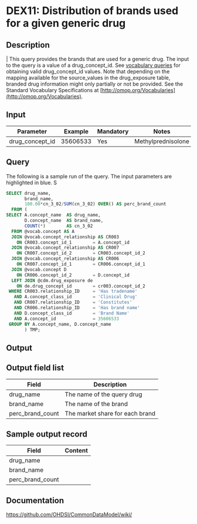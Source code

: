<!---
Group:drug exposure
Name:DEX11 Distribution of brands used for a given generic drug
Author:Patrick Ryan
CDM Version: 5.3
-->

# DEX11: Distribution of brands used for a given generic drug

## Description
| This query provides the brands that are used for a generic drug. The input to the query is a value of a drug_concept_id. See [vocabulary queries](http://vocabqueries.omop.org/drug-queries) for obtaining valid drug_concept_id values.  Note that depending on the mapping available for the source_values in the drug_exposure table, branded drug information might only partially or not be provided. See the Standard Vocabulary Specifications at  [http://omop.org/Vocabularies](http://omop.org/Vocabularies).

## Input

|  Parameter |  Example |  Mandatory |  Notes |
| --- | --- | --- | --- |
| drug_concept_id | 35606533 | Yes | Methylprednisolone |

## Query
The following is a sample run of the query. The input parameters are highlighted in  blue. S

```sql
SELECT drug_name,
       brand_name,
       100.00*cn_3_02/SUM(cn_3_02) OVER() AS perc_brand_count
  FROM (
SELECT A.concept_name  AS drug_name,
       D.concept_name  AS brand_name,
       COUNT(*)        AS cn_3_02
  FROM @vocab.concept AS A
  JOIN @vocab.concept_relationship AS CR003
    ON CR003.concept_id_1        = A.concept_id
  JOIN @vocab.concept_relationship AS CR007
    ON CR007.concept_id_2        = CR003.concept_id_2
  JOIN @vocab.concept_relationship AS CR006
    ON CR007.concept_id_1        = CR006.concept_id_1
  JOIN @vocab.concept D
    ON CR006.concept_id_2        = D.concept_id
  LEFT JOIN @cdm.drug_exposure de
    ON de.drug_concept_id        = cr003.concept_id_2
 WHERE CR003.relationship_ID     = 'Has tradename'
   AND A.concept_class_id        = 'Clinical Drug'
   AND CR007.relationship_ID     = 'Constitutes'
   AND CR006.relationship_ID     = 'Has brand name'
   AND D.concept_class_id        = 'Brand Name'
   AND A.concept_id              = 35606533
 GROUP BY A.concept_name, D.concept_name
       ) TMP;
```

## Output

## Output field list

|  Field |  Description |
| --- | --- |
| drug_name | The name of the query drug |
| brand_name | The name of the brand |
| perc_brand_count | The market share for each brand |

## Sample output record

|  Field |  Content |
| --- | --- |
| drug_name |   |
| brand_name |   |
| perc_brand_count |   |

## Documentation
https://github.com/OHDSI/CommonDataModel/wiki/
